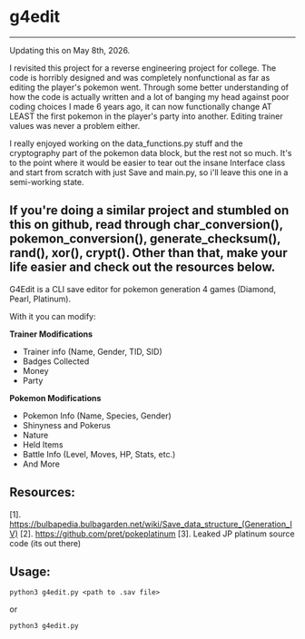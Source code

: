 # g4edit
---
Updating this on May 8th, 2026. 

I revisited this project for a reverse engineering project for college. The code is horribly
designed and was completely nonfunctional as far as editing the player's pokemon went. Through some better understanding
of how the code is actually written and a lot of banging my head against poor coding choices I made 6 years ago, it can
now functionally change AT LEAST the first pokemon in the player's party into another. Editing trainer values was never
a problem either.

I really enjoyed working on the data_functions.py stuff and the cryptography part of the pokemon data block, but the rest
not so much. It's to the point where it would be easier to tear out the insane Interface class and start from scratch
with just Save and main.py, so i'll leave this one in a semi-working state.

If you're doing a similar project and stumbled on this on github, read through char_conversion(), pokemon_conversion(),
generate_checksum(), rand(), xor(), crypt(). Other than that, make your life easier and check out the resources below.
---

G4Edit is a CLI save editor for pokemon generation 4 games (Diamond, Pearl, Platinum).

With it you can modify:

**Trainer Modifications**

* Trainer info (Name, Gender, TID, SID)
* Badges Collected
* Money
* Party

**Pokemon Modifications**

* Pokemon Info (Name, Species, Gender)
* Shinyness and Pokerus
* Nature
* Held Items
* Battle Info (Level, Moves, HP, Stats, etc.)
* And More

## Resources:

[1]. https://bulbapedia.bulbagarden.net/wiki/Save_data_structure_(Generation_IV)
[2]. https://github.com/pret/pokeplatinum
[3]. Leaked JP platinum source code (its out there)

## Usage:

`python3 g4edit.py <path to .sav file>`

or

`python3 g4edit.py`
